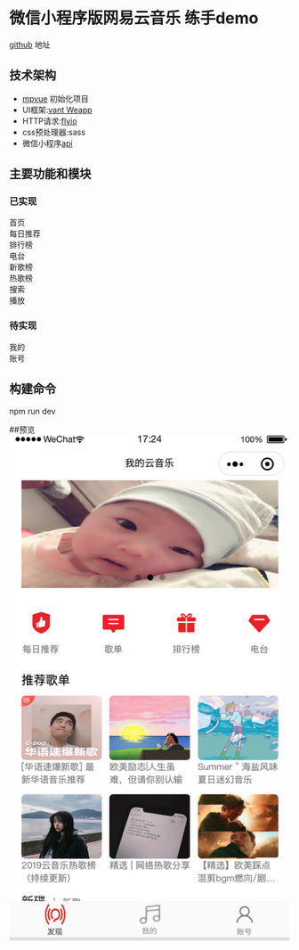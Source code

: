# 微信小程序版网易云音乐 练手demo
[github](https://github.com/a758801405/my-music) 地址

## 技术架构
- [mpvue](http://mpvue.com/mpvue/quickstart.html)   初始化项目
- UI框架:[vant Weapp](https://youzan.github.io/vant-weapp/#/icon) 
- HTTP请求:[flyio](https://wendux.github.io/dist/#/doc/flyio/readme)
- css预处理器:sass
- 微信小程序[api](https://developers.weixin.qq.com/miniprogram/dev/api/)

## 主要功能和模块
### 已实现  
首页   
每日推荐  
排行榜  
电台  
新歌榜  
热歌榜  
搜索  
播放  

### 待实现  
我的  
账号  

## 构建命令
npm run dev  

##预览
![首页](images/image1.png)





